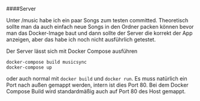 ####Server

Unter /music habe ich ein paar Songs zum testen committed. 
Theoretisch sollte man da auch einfach neue Songs in den Ordner packen können bevor man das Docker-Image baut
und dann sollte der Server die korrekt der App anzeigen, aber das habe ich noch nicht ausführlich getestet.

Der Server lässt sich mit Docker Compose ausführen
```
docker-compose build musicsync
docker-compose up
```

oder auch normal mit `docker build` und `docker run`. Es muss natürlich ein Port nach außen gemappt werden, 
intern ist dies Port 80. Bei dem Docker Compose Build wird standardmäßig auch auf Port 80 des Host gemappt.
